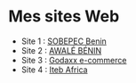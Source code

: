 # Mes sites Web

- Site 1 : [SOBEPEC Benin](https://sobepec.com/)
- Site 2 : [AWALÉ BÉNIN](https://www.hotel-benin-awaleplage.com/)
- Site 3 : [Godaxx e-commerce](https://goddax.com/)
- Site 4 : [Iteb Africa](https://itebafrica.com/)

